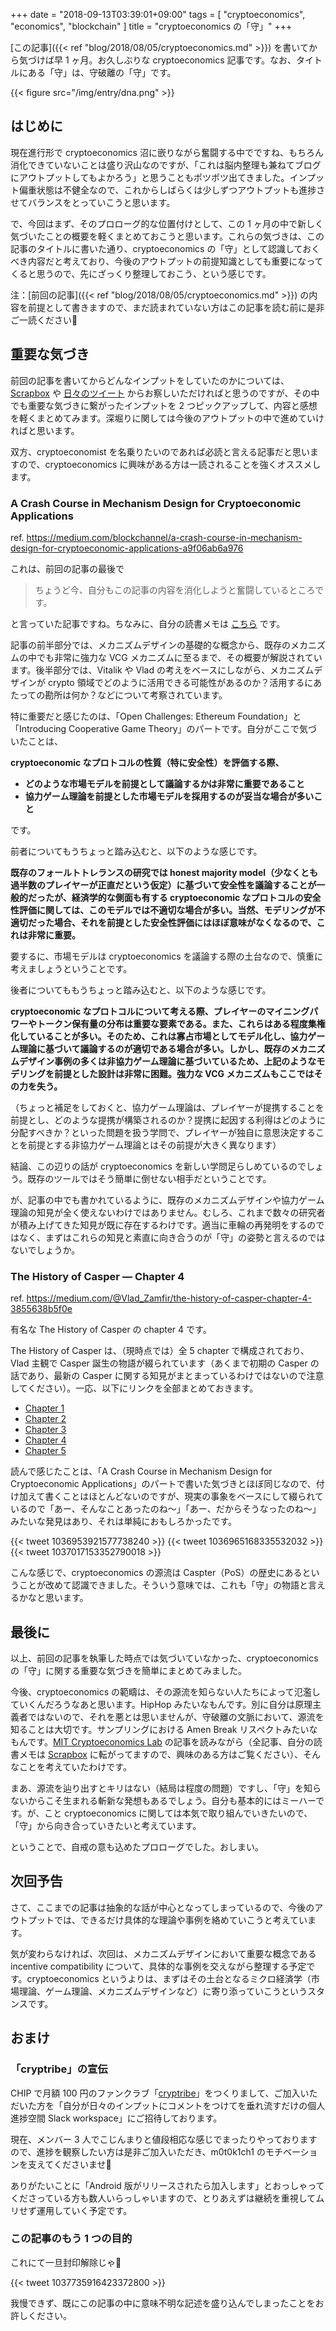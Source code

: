 +++
date = "2018-09-13T03:39:01+09:00"
tags = [ "cryptoeconomics", "economics", "blockchain" ]
title = "cryptoeconomics の「守」"
+++

[この記事]({{< ref "blog/2018/08/05/cryptoeconomics.md" >}}) を書いてから気づけば早 1 ヶ月。お久しぶりな cryptoeconomics 記事です。なお、タイトルにある「守」は、守破離の「守」です。

<!--more-->

{{< figure src="/img/entry/dna.png" >}}

## はじめに

現在進行形で cryptoeconomics 沼に嵌りながら奮闘する中でですね、もちろん消化できていないことは盛り沢山なのですが、「これは脳内整理も兼ねてブログにアウトプットしてもよかろう」と思うこともポツポツ出てきました。インプット偏重状態は不健全なので、これからしばらくは少しずつアウトプットも進捗させてバランスをとっていこうと思います。

で、今回はまず、そのプロローグ的な位置付けとして、この 1 ヶ月の中で新しく気づいたことの概要を軽くまとめておこうと思います。これらの気づきは、この記事のタイトルに書いた通り、cryptoeconomics の「守」として認識しておくべき内容だと考えており、今後のアウトプットの前提知識としても重要になってくると思うので、先にざっくり整理しておこう、という感じです。

注：[前回の記事]({{< ref "blog/2018/08/05/cryptoeconomics.md" >}}) の内容を前提として書きますので、まだ読まれていない方はこの記事を読む前に是非ご一読ください🙏

## 重要な気づき

前回の記事を書いてからどんなインプットをしていたのかについては、[Scrapbox](https://scrapbox.io/m0t0k1ch1/cryptoeconomics) や [日々のツイート](https://twitter.com/m0t0k1ch1) からお察しいただければと思うのですが、その中でも重要な気づきに繋がったインプットを 2 つピックアップして、内容と感想を軽くまとめてみます。深堀りに関しては今後のアウトプットの中で進めていければと思います。

双方、cryptoeconomist を名乗りたいのであれば必読と言える記事だと思いますので、cryptoeconomics に興味がある方は一読されることを強くオススメします。

### A Crash Course in Mechanism Design for Cryptoeconomic Applications

ref. https://medium.com/blockchannel/a-crash-course-in-mechanism-design-for-cryptoeconomic-applications-a9f06ab6a976

これは、前回の記事の最後で

> ちょうど今、自分もこの記事の内容を消化しようと奮闘しているところです。

と言っていた記事ですね。ちなみに、自分の読書メモは [こちら](https://scrapbox.io/m0t0k1ch1/A_Crash_Course_in_Mechanism_Design_for_Cryptoeconomic_Applications) です。

記事の前半部分では、メカニズムデザインの基礎的な概念から、既存のメカニズムの中でも非常に強力な VCG メカニズムに至るまで、その概要が解説されています。後半部分では、Vitalik や Vlad の考えをベースにしながら、メカニズムデザインが crypto 領域でどのように活用できる可能性があるのか？活用するにあたっての勘所は何か？などについて考察されています。

特に重要だと感じたのは、「Open Challenges: Ethereum Foundation」と「Introducing Cooperative Game Theory」のパートです。自分がここで気づいたことは、

__cryptoeconomic なプロトコルの性質（特に安全性）を評価する際、__

- __どのような市場モデルを前提として議論するかは非常に重要であること__
- __協力ゲーム理論を前提とした市場モデルを採用するのが妥当な場合が多いこと__

です。

前者についてもうちょっと踏み込むと、以下のような感じです。

__既存のフォールトトレランスの研究では honest majority model（少なくとも過半数のプレイヤーが正直だという仮定）に基づいて安全性を議論することが一般的だったが、経済学的な側面も有する cryptoeconomic なプロトコルの安全性評価に関しては、このモデルでは不適切な場合が多い。当然、モデリングが不適切だった場合、それを前提とした安全性評価にはほぼ意味がなくなるので、これは非常に重要。__

要するに、市場モデルは cryptoeconomics を議論する際の土台なので、慎重に考えましょうということです。

後者についてももうちょっと踏み込むと、以下のような感じです。

__cryptoeconomic なプロトコルについて考える際、プレイヤーのマイニングパワーやトークン保有量の分布は重要な要素である。また、これらはある程度集権化していることが多い。そのため、これは寡占市場としてモデル化し、協力ゲーム理論に基づいて議論するのが適切である場合が多い。しかし、既存のメカニズムデザイン事例の多くは非協力ゲーム理論に基づいているため、上記のようなモデリングを前提とした設計は非常に困難。強力な VCG メカニズムもここではその力を失う。__

（ちょっと補足をしておくと、協力ゲーム理論は、プレイヤーが提携することを前提とし、どのような提携が構築されるのか？提携に起因する利得はどのように分配すべきか？といった問題を扱う学問で、プレイヤーが独自に意思決定することを前提とする非協力ゲーム理論とはその前提が大きく異なります）

結論、この辺りの話が cryptoeconomics を新しい学問足らしめているのでしょう。既存のツールではそう簡単に倒せない相手だということです。

が、記事の中でも書かれているように、既存のメカニズムデザインや協力ゲーム理論の知見が全く使えないわけではありません。むしろ、これまで数々の研究者が積み上げてきた知見が既に存在するわけです。適当に車輪の再発明をするのではなく、まずはこれらの知見と素直に向き合うのが「守」の姿勢と言えるのではないでしょうか。

### The History of Casper — Chapter 4

ref. https://medium.com/@Vlad_Zamfir/the-history-of-casper-chapter-4-3855638b5f0e

有名な The History of Casper の chapter 4 です。

The History of Casper は、（現時点では）全 5 chapter で構成されており、Vlad 主観で Casper 誕生の物語が綴られています（あくまで初期の Casper の話であり、最新の Casper に関する知見がまとまっているわけではないので注意してください）。一応、以下にリンクを全部まとめておきます。

- [Chapter 1](https://medium.com/@Vlad_Zamfir/the-history-of-casper-part-1-59233819c9a9)
- [Chapter 2](https://medium.com/@Vlad_Zamfir/the-history-of-casper-chapter-2-8e09b9d3b780)
- [Chapter 3](https://medium.com/@Vlad_Zamfir/the-history-of-casper-chapter-3-70fefb1182fc)
- [Chapter 4](https://medium.com/@Vlad_Zamfir/the-history-of-casper-chapter-4-3855638b5f0e)
- [Chapter 5](https://medium.com/@Vlad_Zamfir/the-history-of-casper-chapter-5-8652959cef58)

読んで感じたことは、「A Crash Course in Mechanism Design for Cryptoeconomic Applications」のパートで書いた気づきとほぼ同じなので、付け加えて書くことはほとんどないのですが、現実の事象をベースにして綴られているので「あー、そんなことあったのね〜」「あー、だからそうなったのね〜」みたいな発見はあり、それは単純におもしろかったです。

{{< tweet 1036953921577738240 >}}
{{< tweet 1036965168335532032 >}}
{{< tweet 1037017153352790018 >}}

こんな感じで、cryptoeconomics の源流は Caspter（PoS）の歴史にあるということが改めて認識できました。そういう意味では、これも「守」の物語と言えるかなと思います。

## 最後に

以上、前回の記事を執筆した時点では気づいていなかった、cryptoeconomics の「守」に関する重要な気づきを簡単にまとめてみました。

今後、cryptoeconomics の範疇は、その源流を知らない人たちによって氾濫していくんだろうなあと思います。HipHop みたいなもんです。別に自分は原理主義者ではないので、それを悪とは思いませんが、守破離の文脈において、源流を知ることは大切です。サンプリングにおける Amen Break リスペクトみたいなもんです。[MIT Cryptoeconomics Lab](https://medium.com/mit-cryptoeconomics-lab) の記事を読みながら（全記事、自分の読書メモは [Scrapbox](https://scrapbox.io/m0t0k1ch1) に転がってますので、興味のある方はご覧ください）、そんなことを考えていたわけです。

まあ、源流を辿り出すとキリはない（結局は程度の問題）ですし、「守」を知らないからこそ生まれる斬新な発想もあるでしょう。自分も基本的にはミーハーです。が、こと cryptoeconomics に関しては本気で取り組んでいきたいので、「守」から向き合っていきたいと考えています。

ということで、自戒の意も込めたプロローグでした。おしまい。

## 次回予告

さて、ここまでの記事は抽象的な話が中心となってしまっているので、今後のアウトプットでは、できるだけ具体的な理論や事例を絡めていこうと考えています。

気が変わらなければ、次回は、メカニズムデザインにおいて重要な概念である incentive compatibility について、具体的な事例を交えながら整理する予定です。cryptoeconomics というよりは、まずはその土台となるミクロ経済学（市場理論、ゲーム理論、メカニズムデザインなど）に寄り添っていこうというスタンスです。

## おまけ

### 「cryptribe」の宣伝

CHIP で月額 100 円のファンクラブ「[cryptribe](http://thechip.in/fanclubs/419)」をつくりまして、ご加入いただいた方を「自分が日々のインプットにコメントをつけてを垂れ流すだけの個人進捗空間 Slack workspace」にご招待しております。

現在、メンバー 3 人でこじんまりと値段相応な感じでまったりやっておりますので、進捗を観察したい方は是非ご加入いただき、m0t0k1ch1 のモチベーションを支えてくださいませ🙏

ありがたいことに「Android 版がリリースされたら加入します」とおっしゃってくださっている方も数人いらっしゃいますので、とりあえずは継続を重視してムリせず運用していく予定です。

### この記事のもう 1 つの目的

これにて一旦封印解除じゃ👴

{{< tweet 1037735916423372800 >}}

我慢できず、既にこの記事の中に意味不明な記述を盛り込んでしまったことをお許しください。
